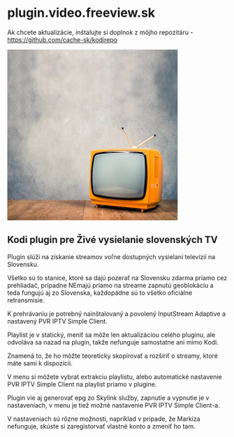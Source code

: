 # plugin.video.freeview.sk

Ak chcete aktualizácie, inštalujte si doplnok z môjho repozitáru - https://github.com/cache-sk/kodirepo

![plugin.video.freeview.sk](icon.jpg)

## Kodi plugin pre Živé vysielanie slovenských TV

Plugin slúži na získanie streamov voľne dostupných vysielaní televízií na Slovensku.

Všetko sú to stanice, ktoré sa dajú pozerať na Slovensku zdarma priamo cez prehliadač, prípadne NEmajú priamo na streame zapnutú geoblokáciu a teda fungujú aj zo Slovenska, každopádne sú to všetko oficiálne retransmisie.

K prehrávaniu je potrebný nainštalovaný a povolený InputStream Adaptive a nastavený PVR IPTV Simple Client.

Playlist je v statický, meniť sa môže len aktualizáciou celého pluginu, ale odvoláva sa nazad na plugin, takže nefunguje samostatne ani mimo Kodi.

Znamená to, že ho môžte teoreticky skopírovať a rozšíriť o streamy, ktoré máte sami k dispozícii.

V menu si môžete vybrat extrakciu playlistu, alebo automatické nastavenie PVR IPTV Simple Client na playlist priamo v plugine.

Plugin vie aj generovať epg zo Skylink služby, zapnutie a vypnutie je v nastaveniach, v menu je tiež možné nastavenie PVR IPTV Simple Client-a.

V nastaveniach sú rôzne možnosti, napríklad v prípade, že Markíza nefunguje, skúste si zaregistorvať vlastné konto a zmeniť ho tam.